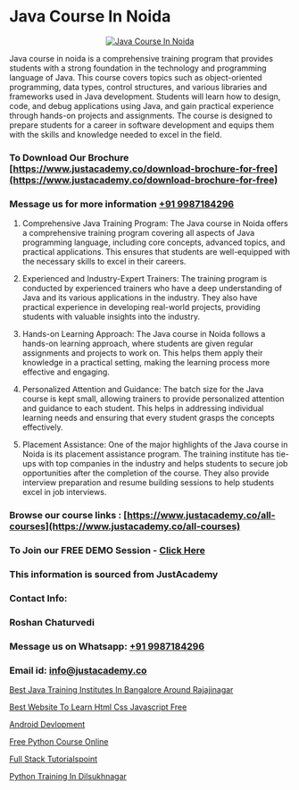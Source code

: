 # Java Course In Noida

<p align="center">
  <a href="https://justacademy.co/course-detail/core-java-training">
    <img src="https://justacademy.co/storage2/course_image/1677245426_course_image.webp" alt="Java Course In Noida">
  </a>
</p>


Java course in noida is a comprehensive training program that provides students with a strong foundation in the technology and programming language of Java. This course covers topics such as object-oriented programming, data types, control structures, and various libraries and frameworks used in Java development. Students will learn how to design, code, and debug applications using Java, and gain practical experience through hands-on projects and assignments. The course is designed to prepare students for a career in software development and equips them with the skills and knowledge needed to excel in the field. 
### To Download Our Brochure [https://www.justacademy.co/download-brochure-for-free](https://www.justacademy.co/download-brochure-for-free)
### Message us for more information [+91 9987184296](https://api.whatsapp.com/send?phone=919987184296)
1) Comprehensive Java Training Program:
The Java course in Noida offers a comprehensive training program covering all aspects of Java programming language, including core concepts, advanced topics, and practical applications. This ensures that students are well-equipped with the necessary skills to excel in their careers.

2) Experienced and Industry-Expert Trainers:
The training program is conducted by experienced trainers who have a deep understanding of Java and its various applications in the industry. They also have practical experience in developing real-world projects, providing students with valuable insights into the industry.

3) Hands-on Learning Approach:
The Java course in Noida follows a hands-on learning approach, where students are given regular assignments and projects to work on. This helps them apply their knowledge in a practical setting, making the learning process more effective and engaging.

4) Personalized Attention and Guidance:
The batch size for the Java course is kept small, allowing trainers to provide personalized attention and guidance to each student. This helps in addressing individual learning needs and ensuring that every student grasps the concepts effectively.

5) Placement Assistance:
One of the major highlights of the Java course in Noida is its placement assistance program. The training institute has tie-ups with top companies in the industry and helps students to secure job opportunities after the completion of the course. They also provide interview preparation and resume building sessions to help students excel in job interviews.

### Browse our course links : [https://www.justacademy.co/all-courses](https://www.justacademy.co/all-courses) 
### To Join our FREE DEMO Session - [Click Here](https://www.justacademy.co/register-for-course-demo)


### This information is sourced from JustAcademy
### Contact Info:
### Roshan Chaturvedi
### Message us on Whatsapp: [+91 9987184296](https://api.whatsapp.com/send?phone=919987184296)
### Email id: [info@justacademy.co](mailto:info@justacademy.co)
                
[Best Java Training Institutes In Bangalore Around Rajajinagar](https://www.linkedin.com/pulse/best-java-training-institutes-bangalore-around-rajajinagar-2kqef?trackingId=ePXVbCdEMLMctNVF6MgJ3A%3D%3D&lipi=urn%3Ali%3Apage%3Ad_flagship3_company_admin%3BrhDqhIEPSEqTPBwm7X%2FbEg%3D%3D)

[Best Website To Learn Html Css Javascript Free](https://www.linkedin.com/pulse/best-website-learn-html-css-javascript-free-justacademy-mabgc?trackingId=YiOtmnTjRErqi2UGUJOOKw%3D%3D&lipi=urn%3Ali%3Apage%3Ad_flagship3_company_admin%3BI8wAi6m6RHmFDIiqUS2smQ%3D%3D)

[Android Devlopment](https://medium.com/@akanshapatil/android-devlopment-ab47f8cea7df)

[Free Python Course Online](https://medium.com/@surajvaishnav5015/free-python-course-online-7df8327165d7)

[Full Stack Tutorialspoint](https://justacademyin.github.io/Articles/Full-Stack-Tutorialspoint)

[Python Training In Dilsukhnagar](https://justacademyin.github.io/justacademy/python-training-in-dilsukhnagar)

